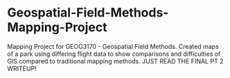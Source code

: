 # Geospatial-Field-Methods-Mapping-Project
Mapping Project for GEOG3170 - Geospatial Field Methods.  Created maps of a park using differing flight data to show comparisons and difficulties of GIS compared to traditional mapping methods.
JUST READ THE FINAL PT 2 WRITEUP!
